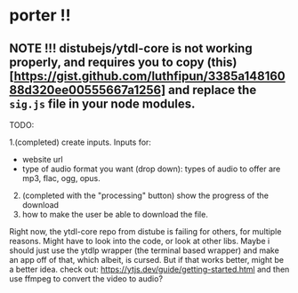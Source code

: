 # porter !!

## NOTE !!! distubejs/ytdl-core is not working properly, and requires you to copy (this)[https://gist.github.com/luthfipun/3385a14816088d320ee00555667a1256] and replace the `sig.js` file in your node modules.
TODO:

1.(completed) create inputs. Inputs for:
- website url
- type of audio format you want (drop down): types of audio to offer are mp3, flac, ogg, opus.

2. (completed with the "processing" button) show the progress of the download
3. how to make the user be able to download the file.

Right now, the ytdl-core repo from distube is failing for others, for multiple reasons. Might have to look into the code, or look at other libs.
Maybe i should just use the ytdlp wrapper (the terminal based wrapper) and make
an app off of that, which albeit, is cursed. But if that works better, might be
a better idea.
check out: https://ytjs.dev/guide/getting-started.html and then use ffmpeg to convert the video to audio?
